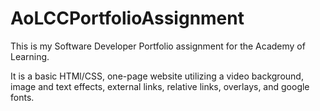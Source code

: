 # AoLCCPortfolioAssignment
 This is my Software Developer Portfolio assignment for the Academy of Learning.

 It is a basic HTMl/CSS, one-page website utilizing a video background, image and text effects, external links, relative links, overlays, and google fonts.
